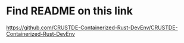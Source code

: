# Find README on this link

<https://github.com/CRUSTDE-Containerized-Rust-DevEnv/CRUSTDE-Containerized-Rust-DevEnv>
